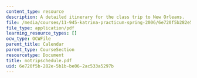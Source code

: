 ```yaml
---
content_type: resource
description: A detailed itinerary for the class trip to New Orleans.
file: /media/courses/11-945-katrina-practicum-spring-2006/6e720f5b282e5b1bbe062ac533a5297b_notripschedule.pdf
file_type: application/pdf
learning_resource_types: []
ocw_type: OCWFile
parent_title: Calendar
parent_type: CourseSection
resourcetype: Document
title: notripschedule.pdf
uid: 6e720f5b-282e-5b1b-be06-2ac533a5297b
---
```

